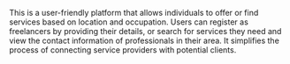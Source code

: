 This is a user-friendly platform that allows individuals to offer or find services based on location and occupation. Users can register as freelancers by providing their details, or search for services they need and view the contact information of professionals in their area. It simplifies the process of connecting service providers with potential clients.